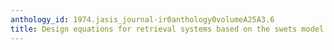 ```yaml
---
anthology_id: 1974.jasis_journal-ir0anthology0volumeA25A3.6
title: Design equations for retrieval systems based on the swets model
---
```

